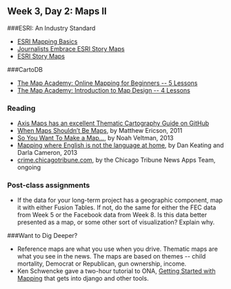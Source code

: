 ## Week 3, Day 2: Maps II

###ESRI: An Industry Standard
- [ESRI Mapping Basics](http://www.esri.com/connected#Mapping%20Our%20World)
- [Journalists Embrace ESRI Story Maps](https://blogs.esri.com/esri/esri-insider/2015/07/06/journalists-embrace-story-maps/)
- [ESRI Story Maps](http://storymaps.arcgis.com/en/)

###CartoDB
- [The Map Academy: Online Mapping for Beginners -- 5 Lessons](http://academy.cartodb.com/courses/beginners-course/)
- [The Map Academy: Introduction to Map Design -- 4 Lessons](http://academy.cartodb.com/courses/design-for-beginners/)

### Reading

- [Axis Maps has an excellent Thematic Cartography Guide on GitHub](http://axismaps.github.io/thematic-cartography/)
- [When Maps Shouldn’t Be Maps](http://www.ericson.net/content/2011/10/when-maps-shouldnt-be-maps/), by Matthew Ericson, 2011
- [So You Want To Make a Map...](https://github.com/veltman/learninglunches/tree/master/maps), by Noah Veltman, 2013
- [Mapping where English is not the language at home](http://www.washingtonpost.com/wp-srv/special/national/us-language-map/), by Dan Keating and Darla Cameron, 2013
- [crime.chicagotribune.com](http://crime.chicagotribune.com/), by the Chicago Tribune News Apps Team, ongoing

### Post-class assignments

- If the data for your long-term project has a geographic component, map it with either Fusion Tables. If not, do the same for either the FEC data from Week 5 or the Facebook data from Week 8. Is this data better presented as a map, or some other sort of visualization? Explain why.

###Want to Dig Deeper?

- Reference maps are what you use when you drive. Thematic maps are what you see in the news. The maps are based on themes -- child mortality, Democrat or Republican, gun ownership, income. 
- Ken Schwencke gave a two-hour tutorial to ONA, [Getting Started with Mapping](http://forjournalism.github.io/courses/mapping/) that gets into django and other tools.
